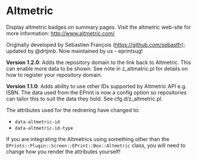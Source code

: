 # Altmetric #

Display altmetric badges on summary pages. Visit the altmetric web-site for more information: http://www.altmetric.com/

Originally developed by Sébastien François (https://github.com/sebastfr); updated by @drtjmb.
Now maintained by *us* - eprintsug!

**Version 1.2.0**: Adds the repository domain to the link back to Altmetric. This can enable more data to be shown.
See note in z_altmatric.pl for details on how to register your repository domain.

**Version 1.1.0**: Adds ability to use other IDs supported by Altmetric API e.g. ISBN.
The data used from the EPrint is now a config option so repositories can tailor this to suit the data they hold. See cfg.d/z_altmetric.pl.

The attributes used for the rednering have changed to:

* `data-altmetric-id`
* `data-altmetric-id-type`

If you are integrating the Altmetrics using something other than the `EPrints::Plugin::Screen::EPrint::Box::Altmetric` class, 
you will need to change how you render the attributes yourself!
